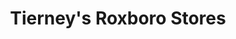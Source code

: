 ---
title: "Tierney's Roxboro Stores"
url: /limerick/tierneys-roxboro-stores/
shop: Lebensmittel
---
